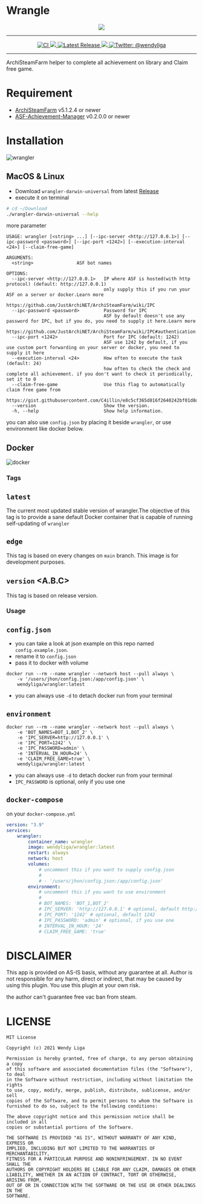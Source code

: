 
# Wrangle

<div align="center">
<img src="assets/wrangle.png">
</div>


---
<p align="center">
    <a href="https://github.com/wendyliga/wrangler/actions/workflows/ci.yml">
        <img src="https://github.com/wendyliga/wrangler/actions/workflows/ci.yml/badge.svg" alt="CI" />
    </a>
    <a href="https://hub.docker.com/r/wendyliga/wrangler">
        <img src="https://img.shields.io/github/workflow/status/wendyliga/wrangler/Docker.svg?label=Docker&logo=docker&cacheSeconds=600"/>
    </a>
    <a href="https://github.com/wendyliga/wrangler/releases">
        <img src="https://img.shields.io/github/v/release/wendyliga/wrangler" alt="Latest Release" />
    </a>
    <a href="https://github.com/wendyliga/wrangler/blob/main/LICENSE">
        <img src="https://img.shields.io/github/license/wendyliga/wrangler.svg?label=License&logo=mit&cacheSeconds=2592000" />
    </a>
    <a href="https://twitter.com/wendyliga">
        <img src="https://img.shields.io/badge/contact-@wendyliga-blue.svg?style=flat" alt="Twitter: @wendyliga" />
    </a>
</p>

---
ArchiSteamFarm helper to complete all achievement on library and Claim free game.

# Requirement
- [ArchiSteamFarm](https://github.com/JustArchiNET/ArchiSteamFarm) v5.1.2.4 or newer
- [ASF-Achievement-Manager](https://github.com/Ryzhehvost/ASF-Achievement-Manager) v0.2.0.0 or newer

# Installation
![wrangler](assets/preview2.png)
## MacOS & Linux
- Download `wrangler-darwin-universal` from latest [Release](https://github.com/wendyliga/wrangler/releases)
- execute it on terminal

```bash
# cd ~/Download
./wrangler-darwin-universal --help
```

more parameter
```
USAGE: wrangler [<string> ...] [--ipc-server <http://127.0.0.1>] [--ipc-password <password>] [--ipc-port <1242>] [--execution-interval <24>] [--claim-free-game]

ARGUMENTS:
  <string>                ASF bot names

OPTIONS:
  --ipc-server <http://127.0.0.1>   IP where ASF is hosted(with http protocol) (default: http://127.0.0.1)
                                    only supply this if you run your ASF on a server or docker.Learn more
                                    https://github.com/JustArchiNET/ArchiSteamFarm/wiki/IPC
  --ipc-password <password>         Password for IPC
                                    ASF by default doesn't use any password for IPC, but if you do, you need to supply it here.Learn more
                                    https://github.com/JustArchiNET/ArchiSteamFarm/wiki/IPC#authentication
  --ipc-port <1242>                 Port for IPC (default: 1242)
                                    ASF use 1242 by default, if you use custom port forwarding on your server or docker, you need to supply it here
  --execution-interval <24>         How often to execute the task (default: 24)
                                    how often to check the check and complete all achievement. if you don't want to check it periodically, set it to 0
  --claim-free-game                 Use this flag to automatically claim free game from
                                    https://gist.githubusercontent.com/C4illin/e8c5cf365d816f2640242bf01d8d3675/raw/9c64ec3e1c614856e444e69a7b9d4a70dfc6a76f/Steam%2520Codes
  --version                         Show the version.
  -h, --help                        Show help information.
```

you can also use `config.json` by placing it beside `wrangler`, or use environment like docker below.

## Docker
![docker](assets/preview.png)
### Tags
`latest`
---
The current most updated stable version of wrangler.The objective of this tag is to provide a sane default Docker container that is capable of running self-updating of `wrangler`

`edge`
---
This tag is based on every changes on `main` branch. This image is for development purposes.

`version` <A.B.C>
---
This tag is based on release version.

### Usage
`config.json`
---
- you can take a look at json example on this repo named `config.example.json`. 
- rename it to `config.json`
- pass it to docker with volume
```
docker run --rm --name wrangler --network host --pull always \
    -v '/users/jhon/config.json:/app/config.json' \
    wendyliga/wrangler:latest
```
* you can always use `-d` to detach docker run from your terminal

`environment`
---
```
docker run --rm --name wrangler --network host --pull always \
    -e 'BOT_NAMES=BOT_1,BOT_2' \
    -e 'IPC_SERVER=http://127.0.0.1' \
    -e 'IPC_PORT=1242' \
    -e 'IPC_PASSWORD=admin' \
    -e 'INTERVAL_IN_HOUR=24' \
    -e 'CLAIM_FREE_GAME=true' \
    wendyliga/wrangler:latest
```
* you can always use `-d` to detach docker run from your terminal
* `IPC_PASSWORD` is optional, only if you use one

`docker-compose`
---
on your `docker-compose.yml`
```yml
version: "3.9"
services:
    wrangler:
        container_name: wrangler
        image: wendyliga/wrangler:latest
        restart: always
        network: host
        volumes:
            # uncomment this if you want to supply config.json
            #
            # - '/users/jhon/config.json:/app/config.json'
        environment:
            # uncomment this if you want to use environment
            #
            # BOT_NAMES: 'BOT_1,BOT_2'
            # IPC_SERVER: 'http://127.0.0.1' # optional, default http://127.0.0.1
            # IPC_PORT: '1242' # optional, default 1242
            # IPC_PASSWORD: 'admin' # optional, if you use one
            # INTERVAL_IN_HOUR: '24' 
            # CLAIM_FREE_GAME: 'true'
```

# DISCLAIMER
This app is provided on AS-IS basis, without any guarantee at all. Author is not responsible for any harm, direct or indirect, that may be caused by using this plugin. You use this plugin at your own risk.

the author can't guarantee free vac ban from steam.

# LICENSE

```
MIT License

Copyright (c) 2021 Wendy Liga

Permission is hereby granted, free of charge, to any person obtaining a copy
of this software and associated documentation files (the "Software"), to deal
in the Software without restriction, including without limitation the rights
to use, copy, modify, merge, publish, distribute, sublicense, and/or sell
copies of the Software, and to permit persons to whom the Software is
furnished to do so, subject to the following conditions:

The above copyright notice and this permission notice shall be included in all
copies or substantial portions of the Software.

THE SOFTWARE IS PROVIDED "AS IS", WITHOUT WARRANTY OF ANY KIND, EXPRESS OR
IMPLIED, INCLUDING BUT NOT LIMITED TO THE WARRANTIES OF MERCHANTABILITY,
FITNESS FOR A PARTICULAR PURPOSE AND NONINFRINGEMENT. IN NO EVENT SHALL THE
AUTHORS OR COPYRIGHT HOLDERS BE LIABLE FOR ANY CLAIM, DAMAGES OR OTHER
LIABILITY, WHETHER IN AN ACTION OF CONTRACT, TORT OR OTHERWISE, ARISING FROM,
OUT OF OR IN CONNECTION WITH THE SOFTWARE OR THE USE OR OTHER DEALINGS IN THE
SOFTWARE.
```
